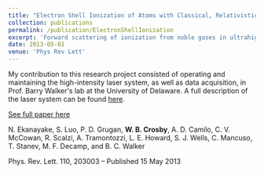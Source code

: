 ```yaml
---
title: "Electron Shell Ionization of Atoms with Classical, Relativistic Scattering"
collection: publications
permalink: /publication/ElectronShellIonization
excerpt: 'Forward scattering of ionization from noble gases in ultrahigh intensities of 2×1019 W/cm2 is investigated. The observed strongly forward scattered photoionization is in agreement with classical field scattering employing the full nonparaxial laser field.'
date: 2013-05-01
venue: 'Phys Rev Lett'
---
```


My contribution to this research project consisted of operating and maintaining the high-intensity laser system, as well as data acquisition, in Prof. Barry Walker's lab at the University of Delaware. A full description of the laser system can be found [here](https://sites.udel.edu/bcwalker/research/). 

[See full paper here](https://journals.aps.org/prl/abstract/10.1103/PhysRevLett.110.203003)


N. Ekanayake, S. Luo, P. D. Grugan, **W. B. Crosby**, A. D. Camilo, C. V. McCowan, R. Scalzi, A. Tramontozzi, L. E. Howard, S. J. Wells, C. Mancuso, T. Stanev, M. F. Decamp, and B. C. Walker

Phys. Rev. Lett. 110, 203003 – Published 15 May 2013
